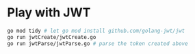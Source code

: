 # Play with JWT

```bash
go mod tidy # let go mod install github.com/golang-jwt/jwt
go run jwtCreate/jwtCreate.go
go run jwtParse/jwtParse.go # parse the token created above
```